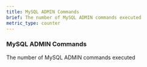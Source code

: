 ```yaml
---
title: MySQL ADMIN Commands
brief: The number of MySQL ADMIN commands executed
metric_type: counter
---
```

### MySQL ADMIN Commands

The number of MySQL ADMIN commands executed
